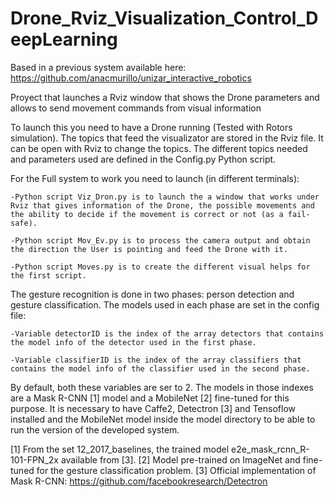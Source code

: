 # Drone_Rviz_Visualization_Control_DeepLearning
Based in a previous system available here: https://github.com/anacmurillo/unizar_interactive_robotics

Proyect that launches a Rviz window that shows the Drone parameters and allows to send movement commands from visual information

To launch this you need to have a Drone running (Tested with Rotors simulation). The topics that feed the visualizator are stored in the Rviz file. It can be open with Rviz to change the topics. The different topics needed and parameters used are defined in the Config.py Python script.

For the Full system to work you need to launch (in different terminals):

	-Python script Viz_Dron.py is to launch the a window that works under Rviz that gives information of the Drone, the possible movements and the ability to decide if the movement is correct or not (as a fail-safe).

	-Python script Mov_Ev.py is to process the camera output and obtain the direction the User is pointing and feed the Drone with it.

	-Python script Moves.py is to create the different visual helps for the first script.

The gesture recognition is done in two phases: person detection and gesture classification. The models used in each phase are set in the config file:

    -Variable detectorID is the index of the array detectors that contains the model info of the detector used in the first phase.
    
    -Variable classifierID is the index of the array classifiers that contains the model info of the classifier used in the second phase.
    
By default, both these variables are ser to 2. The models in those indexes are a Mask R-CNN [1] model and a MobileNet [2] fine-tuned for this purpose. It is necessary to have Caffe2, Detectron [3] and Tensoflow installed and the MobileNet model inside the model directory to be able to run the version of the developed system.

[1] From the set 12_2017_baselines, the trained model e2e_mask_rcnn_R-101-FPN_2x available from [3].
[2] Model pre-trained on ImageNet and fine-tuned for the gesture classification problem.
[3] Official implementation of Mask R-CNN: https://github.com/facebookresearch/Detectron
